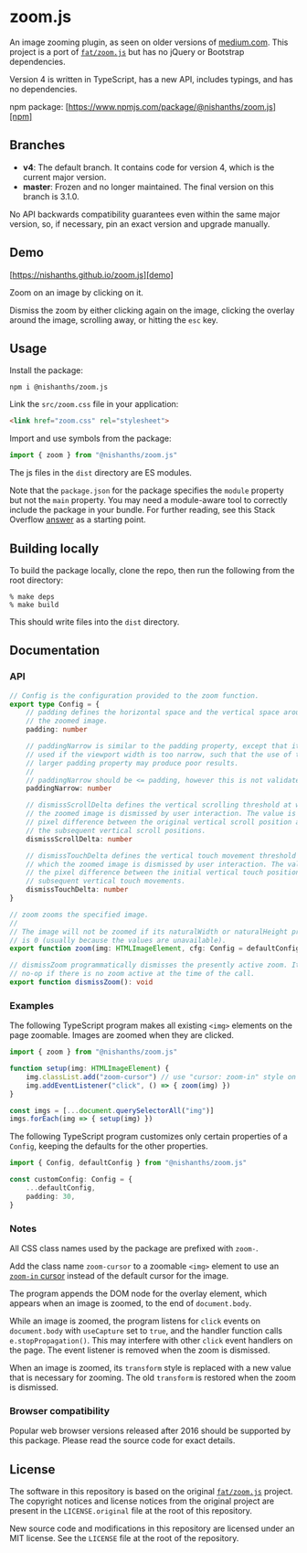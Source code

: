 # zoom.js

An image zooming plugin, as seen on older versions of [medium.com][medium]. This
project is a port of [`fat/zoom.js`][fat] but has no jQuery or Bootstrap
dependencies.

Version 4 is written in TypeScript, has a new API, includes typings, and has no
dependencies.

npm package: [https://www.npmjs.com/package/@nishanths/zoom.js][npm]

## Branches

* **v4**: The default branch. It contains code for version 4, which is the
  current major version.
* **master**: Frozen and no longer maintained. The final version on this branch
  is 3.1.0.

No API backwards compatibility guarantees even within the same major version,
so, if necessary, pin an exact version and upgrade manually.

## Demo

[https://nishanths.github.io/zoom.js][demo]

Zoom on an image by clicking on it.

Dismiss the zoom by either clicking again on the image, clicking the overlay
around the image, scrolling away, or hitting the `esc` key.

## Usage

Install the package:

```
npm i @nishanths/zoom.js
```

Link the `src/zoom.css` file in your application:

```html
<link href="zoom.css" rel="stylesheet">
```

Import and use symbols from the package:

```ts
import { zoom } from "@nishanths/zoom.js"
```

The js files in the `dist` directory are ES modules.

Note that the `package.json` for the package specifies the `module` property but
not the `main` property. You may need a module-aware tool to correctly include
the package in your bundle. For further reading, see this Stack Overflow
[answer](https://stackoverflow.com/a/47537198/3309046) as a starting point.

## Building locally

To build the package locally, clone the repo, then run the following from the
root directory:

```
% make deps
% make build
```

This should write files into the `dist` directory.

## Documentation

### API

```ts
// Config is the configuration provided to the zoom function.
export type Config = {
	// padding defines the horizontal space and the vertical space around
	// the zoomed image.
	padding: number

	// paddingNarrow is similar to the padding property, except that it is
	// used if the viewport width is too narrow, such that the use of the
	// larger padding property may produce poor results.
	//
	// paddingNarrow should be <= padding, however this is not validated.
	paddingNarrow: number

	// dismissScrollDelta defines the vertical scrolling threshold at which
	// the zoomed image is dismissed by user interaction. The value is the
	// pixel difference between the original vertical scroll position and
	// the subsequent vertical scroll positions.
	dismissScrollDelta: number

	// dismissTouchDelta defines the vertical touch movement threshold at
	// which the zoomed image is dismissed by user interaction. The value is
	// the pixel difference between the initial vertical touch position and
	// subsequent vertical touch movements.
	dismissTouchDelta: number
}

// zoom zooms the specified image.
//
// The image will not be zoomed if its naturalWidth or naturalHeight property
// is 0 (usually because the values are unavailable).
export function zoom(img: HTMLImageElement, cfg: Config = defaultConfig): void

// dismissZoom programmatically dismisses the presently active zoom. It is a
// no-op if there is no zoom active at the time of the call.
export function dismissZoom(): void
```

### Examples

The following TypeScript program makes all existing `<img>` elements on the page
zoomable. Images are zoomed when they are clicked.

```ts
import { zoom } from "@nishanths/zoom.js"

function setup(img: HTMLImageElement) {
	img.classList.add("zoom-cursor") // use "cursor: zoom-in" style on hover
	img.addEventListener("click", () => { zoom(img) })
}

const imgs = [...document.querySelectorAll("img")]
imgs.forEach(img => { setup(img) })
```

The following TypeScript program customizes only certain properties of a
`Config`, keeping the defaults for the other properties.

```ts
import { Config, defaultConfig } from "@nishanths/zoom.js"

const customConfig: Config = {
	...defaultConfig,
	padding: 30,
}
```

### Notes

All CSS class names used by the package are prefixed with `zoom-`.

Add the class name `zoom-cursor` to a zoomable `<img>` element to use an
[`zoom-in` cursor][zoom-in-cursor] instead of the default cursor for the
image.

The program appends the DOM node for the overlay element, which appears when an
image is zoomed, to the end of `document.body`.

While an image is zoomed, the program listens for `click` events on
`document.body` with `useCapture` set to `true`, and the handler function calls
`e.stopPropagation()`. This may interfere with other `click` event handlers on
the page. The event listener is removed when the zoom is dismissed.

When an image is zoomed, its `transform` style is replaced with a new value that
is necessary for zooming. The old `transform` is restored when the zoom is
dismissed.

### Browser compatibility

Popular web browser versions released after 2016 should be supported by this
package. Please read the source code for exact details.

## License

The software in this repository is based on the original [`fat/zoom.js`][fat]
project. The copyright notices and license notices from the original project are
present in the `LICENSE.original` file at the root of this repository.

New source code and modifications in this repository are licensed under an MIT
license. See the `LICENSE` file at the root of the repository.

[fat]: https://github.com/fat/zoom.js
[medium]: https://medium.com
[demo]: https://nishanths.github.io/zoom.js
[zoom-in-cursor]: https://developer.mozilla.org/en-US/docs/Web/CSS/cursor
[npm]: https://www.npmjs.com/package/@nishanths/zoom.js

